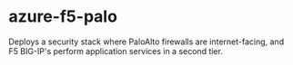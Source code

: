 # azure-f5-palo
Deploys a security stack where PaloAlto firewalls are internet-facing, and F5 BIG-IP's perform application services in a second tier.
